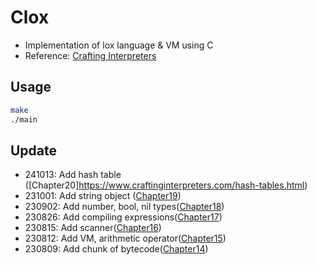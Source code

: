 # Clox

- Implementation of lox language & VM using C
- Reference: [Crafting Interpreters](https://www.craftinginterpreters.com/)

## Usage

```bash
make
./main
```

## Update

- 241013: Add hash table ([Chapter20]https://www.craftinginterpreters.com/hash-tables.html)
- 231001: Add string object ([Chapter19](https://www.craftinginterpreters.com/strings.html))
- 230902: Add number, bool, nil types([Chapter18](https://www.craftinginterpreters.com/types-of-values.html))
- 230826: Add compiling expressions([Chapter17](https://www.craftinginterpreters.com/compiling-expressions.html#parsing-infix-expressions))
- 230815: Add scanner([Chapter16](https://www.craftinginterpreters.com/scanning-on-demand.html))
- 230812: Add VM, arithmetic operator([Chapter15](https://www.craftinginterpreters.com/a-virtual-machine.html))
- 230809: Add chunk of bytecode([Chapter14](https://www.craftinginterpreters.com/chunks-of-bytecode.html))
